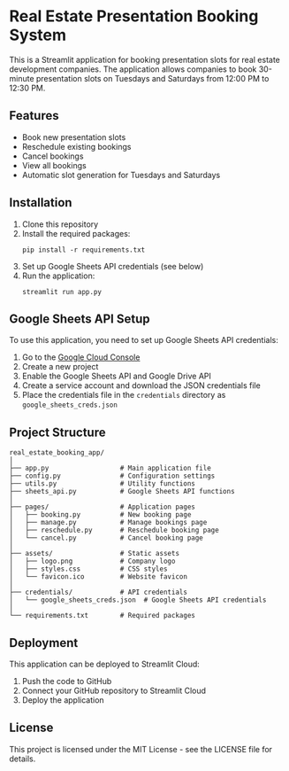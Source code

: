 # Real Estate Presentation Booking System

This is a Streamlit application for booking presentation slots for real estate development companies. The application allows companies to book 30-minute presentation slots on Tuesdays and Saturdays from 12:00 PM to 12:30 PM.

## Features

- Book new presentation slots
- Reschedule existing bookings
- Cancel bookings
- View all bookings
- Automatic slot generation for Tuesdays and Saturdays

## Installation

1. Clone this repository
2. Install the required packages:
   ```
   pip install -r requirements.txt
   ```
3. Set up Google Sheets API credentials (see below)
4. Run the application:
   ```
   streamlit run app.py
   ```

## Google Sheets API Setup

To use this application, you need to set up Google Sheets API credentials:

1. Go to the [Google Cloud Console](https://console.cloud.google.com/)
2. Create a new project
3. Enable the Google Sheets API and Google Drive API
4. Create a service account and download the JSON credentials file
5. Place the credentials file in the `credentials` directory as `google_sheets_creds.json`

## Project Structure

```
real_estate_booking_app/
│
├── app.py                  # Main application file
├── config.py               # Configuration settings
├── utils.py                # Utility functions
├── sheets_api.py           # Google Sheets API functions
│
├── pages/                  # Application pages
│   ├── booking.py          # New booking page
│   ├── manage.py           # Manage bookings page
│   ├── reschedule.py       # Reschedule booking page
│   └── cancel.py           # Cancel booking page
│
├── assets/                 # Static assets
│   ├── logo.png            # Company logo
│   ├── styles.css          # CSS styles
│   └── favicon.ico         # Website favicon
│
├── credentials/            # API credentials
│   └── google_sheets_creds.json  # Google Sheets API credentials
│
└── requirements.txt        # Required packages
```

## Deployment

This application can be deployed to Streamlit Cloud:

1. Push the code to GitHub
2. Connect your GitHub repository to Streamlit Cloud
3. Deploy the application

## License

This project is licensed under the MIT License - see the LICENSE file for details.

